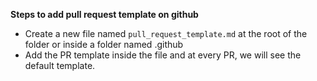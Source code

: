 **Steps to add pull request template on github**
- Create a new file named `pull_request_template.md` at the root of the folder or inside a folder named .github
- Add the PR template inside the file and at every PR, we will see the default template.

